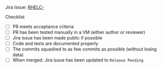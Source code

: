 <!-- Write a description of what the PR solves and how -->

<!-- Link to relevant Jira issue, add multiple if necessary -->
Jira Issue: [RHELC-]()

Checklist
- [ ] PR meets acceptance criteria
- [ ] PR has been tested manually in a VM (either author or reviewer)
- [ ] Jira issue has been made public if possible
- [ ] Code and tests are documented properly
- [ ] The commits squashed to as few commits as possible (without losing data) <!-- The commits can be squashed to 1 commit, but then we might lose data regarding moving something to a new file and then refactoring for example. Hence squash without losing data -->
- [ ] When merged: Jira issue has been updated to `Release Pending`
